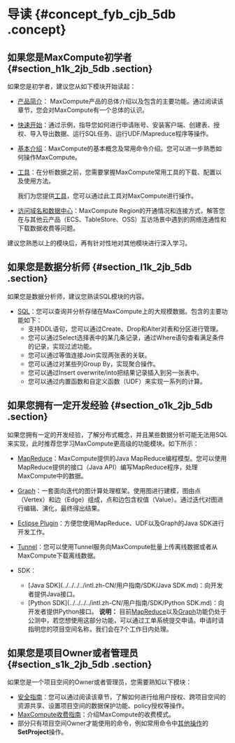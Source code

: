 # 导读 {#concept_fyb_cjb_5db .concept}

## 如果您是MaxCompute初学者 {#section_h1k_2jb_5db .section}

如果您是初学者，建议您从如下模块开始读起：

-   [产品简介](intl.zh-CN/产品简介/什么是MaxCompute.md)： MaxCompute产品的总体介绍以及包含的主要功能。通过阅读该章节，您会对MaxCompute有一个总体的认识。
-   [快速开始](../../../../intl.zh-CN/准备工作/安装并配置客户端.md)：通过示例，指导您如何进行申请账号、安装客户端、创建表、授权、导入导出数据、运行SQL任务、运行UDF/Mapreduce程序等操作。
-   [基本介绍](intl.zh-CN/产品简介/什么是MaxCompute.md)：MaxCompute的基本概念及常用命令介绍。您可以进一步熟悉如何操作MaxCompute。
-   [工具](../../../../intl.zh-CN/工具及下载/客户端.md)：在分析数据之前，您需要掌握MaxCompute常用工具的下载、配置以及使用方法。

    我们为您提供[工具](../../../../intl.zh-CN/工具及下载/客户端.md)，您可以通过此工具对MaxCompute进行操作。

-   [访问域名和数据中心](../../../../intl.zh-CN/准备工作/访问域名和数据中心.md#)：MaxCompute Region的开通情况和连接方式，解答您在与其他云产品（ECS、TableStore、OSS）互访场景中遇到的网络连通性和下载数据收费等问题。

建议您熟悉以上的模块后，再有针对性地对其他模块进行深入学习。

## 如果您是数据分析师 {#section_l1k_2jb_5db .section}

如果您是数据分析师，建议您熟读SQL模块的内容。

-   [SQL](../../../../intl.zh-CN/用户指南/SQL/SQL概述.md)：您可以查询并分析存储在MaxCompute上的大规模数据。包含的主要功能如下：
    -   支持DDL语句，您可以通过Create、Drop和Alter对表和分区进行管理。
    -   您可以通过Select选择表中的某几条记录，通过Where语句查看满足条件的记录，实现过滤功能。
    -   您可以通过等值连接Join实现两张表的关联。
    -   您可以通过对某些列Group By，实现聚合操作。
    -   您可以通过Insert overwrite/into把结果记录插入到另一张表中。
    -   您可以通过内置函数和自定义函数（UDF）来实现一系列的计算。

## 如果您拥有一定开发经验 {#section_o1k_2jb_5db .section}

如果您拥有一定的开发经验，了解分布式概念，并且某些数据分析可能无法用SQL来实现，此时推荐您学习MaxCompute更高级的功能模块。如下所示：

-   [MapReduce](../../../../intl.zh-CN/用户指南/MapReduce/概要/MapReduce概述.md)：MaxCompute提供的Java MapReduce编程模型。您可以使用MapReduce提供的接口（Java API）编写MapReduce程序，处理MaxCompute中的数据。
-   [Graph](../../../../intl.zh-CN/用户指南/图模型/图模型概述.md)：一套面向迭代的图计算处理框架。使用图进行建模，图由点（Vertex）和边（Edge）组成，点和边包含权值（Value）。通过迭代对图进行编辑、演化，最终得出结果。
-   [Eclipse Plugin](../../../../intl.zh-CN/工具及下载/Eclipse开发插件/安装Eclipse插件.md)：方便您使用MapReduce、UDF以及Graph的Java SDK进行开发工作。
-   [Tunnel](../../../../intl.zh-CN/用户指南/数据上传下载/批量数据通道SDK介绍/批量数据通道概要.md)：您可以使用Tunnel服务向MaxCompute批量上传离线数据或者从MaxCompute下载离线数据。
-   SDK：

    -   [Java SDK](../../../../intl.zh-CN/用户指南/SDK/Java SDK.md)：向开发者提供Java接口。
    -   [Python SDK](../../../../intl.zh-CN/用户指南/SDK/Python SDK.md)：向开发者提供Python接口。
    **说明：** 目前[MapReduce](../../../../intl.zh-CN/用户指南/MapReduce/概要/MapReduce概述.md)以及[Graph](../../../../intl.zh-CN/用户指南/图模型/图模型概述.md)功能仍处于公测中，若您想使用这部分功能，可以通过工单系统提交申请。申请时请指明您的项目空间名称，我们会在7个工作日内处理。


## 如果您是项目Owner或者管理员 {#section_s1k_2jb_5db .section}

如果您是一个项目空间的Owner或者管理员，您需要熟知以下模块：

-   [安全指南](../../../../intl.zh-CN/用户指南/安全指南/目标用户.md)：您可以通过阅读该章节，了解如何进行给用户授权、跨项目空间的资源共享、设置项目空间的数据保护功能、policy授权等操作。
-   [MaxCompute收费指南](../../../../intl.zh-CN/产品定价/计量计费说明.md#)：介绍MaxCompute的收费模式。
-   部分只有项目空间Owner才能使用的命令，例如常用命令中[其他操作](../../../../intl.zh-CN/用户指南/常用命令/其他操作.md)的**SetProject**操作。

